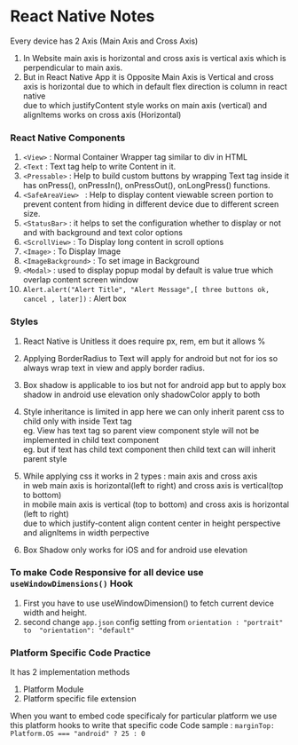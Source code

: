 # React Native Notes

Every device has 2 Axis (Main Axis and Cross Axis)

1. In Website main axis is horizontal and cross axis is vertical axis which is perpendicular to main axis.
2. But in React Native App it is Opposite Main Axis is Vertical and cross axis is horizontal due to which in default flex direction is column in react native <br>
   due to which justifyContent style works on main axis (vertical) and alignItems works on cross axis (Horizontal)

### React Native Components

1. `<View>` : Normal Container Wrapper tag similar to div in HTML
2. `<Text` : Text tag help to write Content in it.
3. `<Pressable>` : Help to build custom buttons by wrapping Text tag inside it has onPress(), onPressIn(), onPressOut(), onLongPress() functions.
4. `<SafeAreaView> ` : Help to display content viewable screen portion to prevent content from hiding in different device due to different screen size.
5. `<StatusBar>` : it helps to set the configuration whether to display or not and with background and text color options
6. `<ScrollView>` : To Display long content in scroll options
7. `<Image>` : To Display Image
8. `<ImageBackground>` : To set image in Background
9. `<Modal>` : used to display popup modal by default is value true which overlap content screen window
10. `Alert.alert("Alert Title", "Alert Message",[ three buttons ok, cancel , later])` : Alert box

### Styles

1. React Native is Unitless it does require px, rem, em but it allows %

2. Applying BorderRadius to Text will apply for android but not for ios so always wrap text in view and apply border radius.

3. Box shadow is applicable to ios but not for android app but to apply box shadow in android use elevation only shadowColor apply to both

4. Style inheritance is limited in app here we can only inherit parent css to child only with inside Text tag <br>
   eg. View has text tag so parent view component style will not be implemented in child text component <br>
   eg. but if text has child text component then child text can will inherit parent style <br>

5. While applying css it works in 2 types : main axis and cross axis <br>
   in web main axis is horizontal(left to right) and cross axis is vertical(top to bottom) <br>
   in mobile main axis is vertical (top to bottom) and cross axis is horizontal (left to right) <br>
   due to which justify-content align content center in height perspective and alignItems in width perpective <br>

6. Box Shadow only works for iOS and for android use elevation

### To make Code Responsive for all device use `useWindowDimensions()` Hook

1. First you have to use useWindowDimension() to fetch current device width and height.
2. second change `app.json` config setting from `orientation : "portrait" to  "orientation": "default"`

### Platform Specific Code Practice

It has 2 implementation methods

1. Platform Module
2. Platform specific file extension

When you want to embed code specificaly for particular platform we use this platform hooks to write that specific code
Code sample : `marginTop: Platform.OS === "android" ? 25 : 0`
